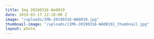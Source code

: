 ```yaml
---
title: Img 20190316 Wa0019
date: 2019-03-17 12:18:00 Z
image: "/uploads/IMG-20190316-WA0019.jpg"
thumbnail-image: "/uploads/{IMG-20190316-WA0019}_thumbnail.jpg"
layout: photo
---
```


